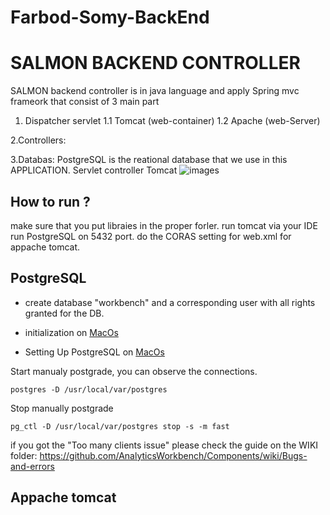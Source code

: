 # Farbod-Somy-BackEnd


# SALMON BACKEND CONTROLLER 
SALMON backend controller is in java language and apply Spring mvc frameork that consist of 3 main part 
1. Dispatcher servlet
1.1 Tomcat (web-container)
1.2 Apache (web-Server)

2.Controllers: 

3.Databas:
PostgreSQL is the reational database that we use in this APPLICATION.
Servlet controller Tomcat
![images](https://user-images.githubusercontent.com/17232450/47887521-208a2e00-de40-11e8-9883-5ae6b589280d.png)
##  How to run ? 
make sure that you put libraies in the proper forler.
run tomcat via your IDE 
run PostgreSQL on 5432 port.
do the CORAS setting for web.xml for appache tomcat. 

##  PostgreSQL
- create database "workbench" and a corresponding user with all rights granted for the DB.

- initialization on [MacOs](https://chartio.com/resources/tutorials/how-to-start-postgresql-server-on-mac-os-x/) 
- Setting Up PostgreSQL on [MacOs](https://www.tunnelsup.com/setting-up-postgres-on-mac-osx/) 

Start manualy postgrade, you can observe the connections.
```
postgres -D /usr/local/var/postgres
```
Stop manually postgrade
```
pg_ctl -D /usr/local/var/postgres stop -s -m fast
```
if you got the "Too many clients issue" please check the guide on the WIKI folder:
https://github.com/AnalyticsWorkbench/Components/wiki/Bugs-and-errors

##  Appache tomcat
